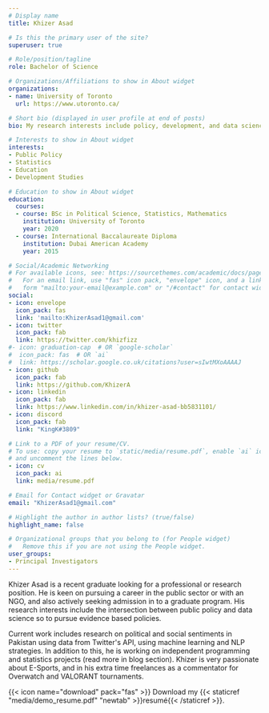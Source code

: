 ```yaml
---
# Display name
title: Khizer Asad

# Is this the primary user of the site?
superuser: true

# Role/position/tagline
role: Bachelor of Science

# Organizations/Affiliations to show in About widget
organizations:
- name: University of Toronto
  url: https://www.utoronto.ca/

# Short bio (displayed in user profile at end of posts)
bio: My research interests include policy, development, and data science.

# Interests to show in About widget
interests:
- Public Policy
- Statistics
- Education
- Development Studies

# Education to show in About widget
education:
  courses:
  - course: BSc in Political Science, Statistics, Mathematics
    institution: University of Toronto
    year: 2020
  - course: International Baccalaureate Diploma
    institution: Dubai American Academy
    year: 2015

# Social/Academic Networking
# For available icons, see: https://sourcethemes.com/academic/docs/page-builder/#icons
#   For an email link, use "fas" icon pack, "envelope" icon, and a link in the
#   form "mailto:your-email@example.com" or "/#contact" for contact widget.
social:
- icon: envelope
  icon_pack: fas
  link: 'mailto:KhizerAsad1@gmail.com'
- icon: twitter
  icon_pack: fab
  link: https://twitter.com/khizfizz
#- icon: graduation-cap  # OR `google-scholar`
#  icon_pack: fas  # OR `ai`
#  link: https://scholar.google.co.uk/citations?user=sIwtMXoAAAAJ
- icon: github
  icon_pack: fab
  link: https://github.com/KhizerA
- icon: linkedin
  icon_pack: fab
  link: https://www.linkedin.com/in/khizer-asad-bb5831101/
- icon: discord
  icon_pack: fab
  link: "KingK#3809"

# Link to a PDF of your resume/CV.
# To use: copy your resume to `static/media/resume.pdf`, enable `ai` icons in `params.toml`, 
# and uncomment the lines below.
- icon: cv
  icon_pack: ai
  link: media/resume.pdf

# Email for Contact widget or Gravatar
email: "KhizerAsad1@gmail.com"

# Highlight the author in author lists? (true/false)
highlight_name: false

# Organizational groups that you belong to (for People widget)
#   Remove this if you are not using the People widget.
user_groups:
- Principal Investigators
---
```


Khizer Asad is a recent graduate looking for a professional or research position. He is keen on pursuing a career in the public sector or with an NGO, and also actively seeking admission in to a graduate program. His research interests include the intersection between public policy and data science so to pursue evidence based policies. 

Current work includes research on political and social sentiments in Pakistan using data from Twitter's API, using machine learning and NLP strategies. In addition to this, he is working on independent programming and statistics projects (read more in blog section). Khizer is very passionate about E-Sports, and in his extra time freelances as a commentator for Overwatch and VALORANT tournaments. 


{{< icon name="download" pack="fas" >}} Download my {{< staticref "media/demo_resume.pdf" "newtab" >}}resumé{{< /staticref >}}.
